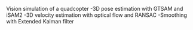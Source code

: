 Vision simulation of a quadcopter
-3D pose estimation with GTSAM and iSAM2
-3D velocity estimation with optical flow and RANSAC
-Smoothing with Extended Kalman filter
